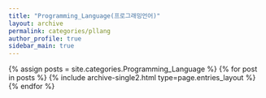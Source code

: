 ```yaml
---
title: "Programming_Language(프로그래밍언어)"
layout: archive
permalink: categories/pllang
author_profile: true
sidebar_main: true
---
```


{% assign posts = site.categories.Programming_Language %}
{% for post in posts %} {% include archive-single2.html type=page.entries_layout %} {% endfor %}

